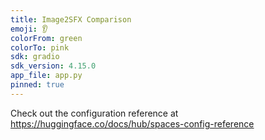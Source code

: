 ```yaml
---
title: Image2SFX Comparison
emoji: 👂
colorFrom: green
colorTo: pink
sdk: gradio
sdk_version: 4.15.0
app_file: app.py
pinned: true
---
```


Check out the configuration reference at https://huggingface.co/docs/hub/spaces-config-reference